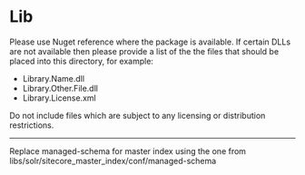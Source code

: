 # Lib

Please use Nuget reference where the package is available. If certain DLLs are not available then please provide a list of the the files that should be placed into this directory, for example:

- Library.Name.dll
- Library.Other.File.dll
- Library.License.xml

Do not include files which are subject to any licensing or distribution restrictions.

-----------------------------------------
Replace managed-schema for master index using the one from libs/solr/sitecore_master_index/conf/managed-schema

